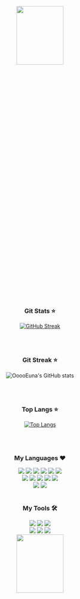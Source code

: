 <div align="center">
  <img src="https://github.com/OoooEuna/OoooEuna/assets/160719463/bfeca07a-648d-406b-8a0c-c0a73d05e767" height="20%" width="50%" />

  <h3> Git Stats ⭐ </h3>

  [![GitHub Streak](https://streak-stats.demolab.com?user=OoooEuna&theme=rose&locale=ko)](https://git.io/streak-stats)

  <br><br>

  <h3> Git Streak ⭐ </h3>

  ![OoooEuna's GitHub stats](https://github-readme-stats.vercel.app/api?username=OoooEuna&show_icons=true&theme=rose)

  <br><br>

  <h3>Top Langs ⭐ </h3>

  [![Top Langs](https://github-readme-stats.vercel.app/api/top-langs/?username=OoooEuna&layout=compact&theme=rose)](https://github.com/anuraghazra/github-readme-stats)

<br><br>
  

  <h3> My Languages ❤ </h3>

  <img src="https://img.shields.io/badge/Java-F24E1E?style=flat&logo=Conda-Forge&logoColor=white" />
	<img src="https://img.shields.io/badge/HTML5-E34F26?style=flat&logo=HTML5&logoColor=white" />
	<img src="https://img.shields.io/badge/CSS3-1572B6?style=flat&logo=CSS3&logoColor=white" />
	<img src="https://img.shields.io/badge/JavaScript-F7DF1E?style=flat&logo=JavaScript&logoColor=white" />
  <img src="https://img.shields.io/badge/Python-3776AB?style=flat&logo=Python&logoColor=white">
  <img src="https://img.shields.io/badge/C-A8B9CC?style=flat&logo=C&logoColor=white">
	<br>
	<img src="https://img.shields.io/badge/Spring-6DB33F?style=flat&logo=Spring&logoColor=white" />
	<img src="https://img.shields.io/badge/Bootstrap-7952B3?style=flat&logo=Bootstrap&logoColor=white" />
	<img src="https://img.shields.io/badge/jQuery-0769AD?style=flat&logo=jQuery&logoColor=white" />
	<img src="https://img.shields.io/badge/React-%2320232a.svg?style=flat&logo=react&logoColor=%2361DAFB"/>
	<img src="https://img.shields.io/badge/Thymeleaf-005F0F?style=flat&logo=Thymeleaf&logoColor=white">
	<br>
	<img src="https://img.shields.io/badge/Oracle%20SQL-F80000?style=flat&logo=Oracle&logoColor=white" />
	<img src="https://img.shields.io/badge/MySQL-4479A1?style=flat&logo=MySQL&logoColor=white" />
 	<br>

  <br>
<div>
	<h3> My Tools 🛠 </h3>
</div>
<div>
 	<img src="https://img.shields.io/badge/Visual Studio Code-007ACC?style=flate&logo=VisualStudioCode&logoColor=white"/>
	<img src="https://img.shields.io/badge/Eclipse-2C2255?style=flat&logo=EclipseIDE&logoColor=white" />
  <img src="https://img.shields.io/badge/Figma-F24E1E?style=flat&logo=Figma&logoColor=white">
	<br>
	<img src="https://img.shields.io/badge/Tomcat-F8DC75?style=flat&logo=ApacheTomcat&logoColor=white" />
	<img src="https://img.shields.io/badge/Git-F05032?style=flat&logo=git&logoColor=white"/>
	<img src="https://img.shields.io/badge/GitHub-181717?style=flat&logo=GitHub&logoColor=white" />
</div>


  <img src="https://github.com/OoooEuna/OoooEuna/assets/160719463/0f51e505-2486-4638-b443-10b5db12cac8" height="20%" width="50%" />
</div>
